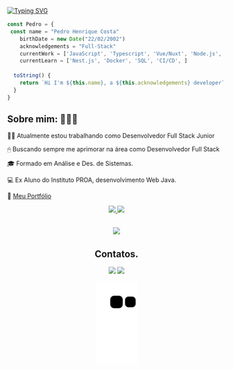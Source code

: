 <!-- ### Hello Hello, me chamo Pedro e seja Bem-vindo👋 -->

[![Typing SVG](https://readme-typing-svg.herokuapp.com?color=%2356FFD9&size=18&duration=6000&center=true&vCenter=true&width=600&lines=Hello+World+%3C3)](https://git.io/typing-svg)<br>

```javascript
const Pedro = {
 const name = "Pedro Henrique Costa"
    birthDate = new Date("22/02/2002")
    acknowledgements = "Full-Stack"
    currentWork = ['JavaScript', 'Typescript', 'Vue/Nuxt', 'Node.js', 'React/Next', 'MySQL'],
    currentLearn = ['Nest.js', 'Docker', 'SQL', 'CI/CD', ]

  toString() {
    return `Hi I'm ${this.name}, a ${this.acknowledgements} developer`;
  }
}
```

<div> 
  <h2> Sobre mim: 🧑🏻‍💻  </h2>
  <p> 👨‍💻 Atualmente estou trabalhando como Desenvolvedor Full Stack Junior </p>
  <p> 🖱  Buscando sempre me aprimorar na área como Desenvolvedor Full Stack </p>
  <p> 🎓 Formado em Análise e Des. de Sistemas. </p>
  <p> 💻 Ex Aluno do Instituto PROA, desenvolvimento Web Java. </p>
  <p> 📃 <a href="https://pedro-henrique-dev-mu.vercel.app">Meu Portfólio</a>
</div>


<div align="center">
  <a href="https://github.com/pedro-costa22">
  <img height="160em" src="https://github-readme-stats.vercel.app/api?username=pedro-costa22&show_icons=true&theme=dracula&include_all_commits=true&count_private=true"/> 
  <img height="160em" src="https://github-readme-stats.vercel.app/api/top-langs/?username=pedro-costa22&layout=compact&langs_count=7&theme=dracula"/>
</div>

<br />

<p align="center">
  <a href="https://skillicons.dev">
    <img src="https://skillicons.dev/icons?i=js,ts,vue,react,laravel,mysql,nodejs,nestjs,prisma,git,docker,linux,graphql" />
  </a>
</p>
  
  
 <div align="center">
   <h2 align="center"> Contatos. </h2>
   <div align="center">
     
  <a href = "mailto:pedrohcosta.contato@gmail.com"><img src="https://img.shields.io/badge/-Gmail-%23333?style=for-the-badge&logo=gmail&logoColor=white" target="_blank"></a>
  <a href="https://www.linkedin.com/in/pedro-henrique-costa-b272b7216/" target="_blank"><img src="https://img.shields.io/badge/-LinkedIn-%230077B5?style=for-the-badge&logo=linkedin&logoColor=white" target="_blank"></a> 
     
   </div>
   
  ![Snake animation](https://github.com/pedro-costa22/pedro-costa22/blob/output/github-contribution-grid-snake.svg)
 </div>  
  
  
 
